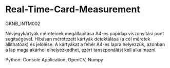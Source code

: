 # Real-Time-Card-Measurement

GKNB_INTM002

Névjegykártyák méreteinek megállapítása A4-es papírlap viszonyítási pont segítségével.
Hibásan méretezett kártyák detektálása (a cél méretek állíthatóak) és jelölése.
A kártyákat a fehér A4-es lapra helyezzük, azonban a lap maga akárhol elhelyezkedhet, ezért tanszponálást kell alkalmazni. 

Python: Console Application, OpenCV, Numpy
